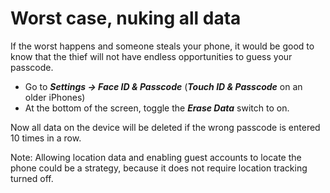 # Worst case, nuking all data

If the worst happens and someone steals your phone, it would be good to know that the thief will not have endless opportunities to guess your passcode.

* Go to ***Settings -> Face ID & Passcode*** (***Touch ID & Passcode*** on an older iPhones) 
* At the bottom of the screen, toggle the ***Erase Data*** switch to on.

Now all data on the device will be deleted if the wrong passcode is entered 10 times in a row.

Note: Allowing location data and enabling guest accounts to locate the phone could be a strategy, because it does not require location tracking turned off.
